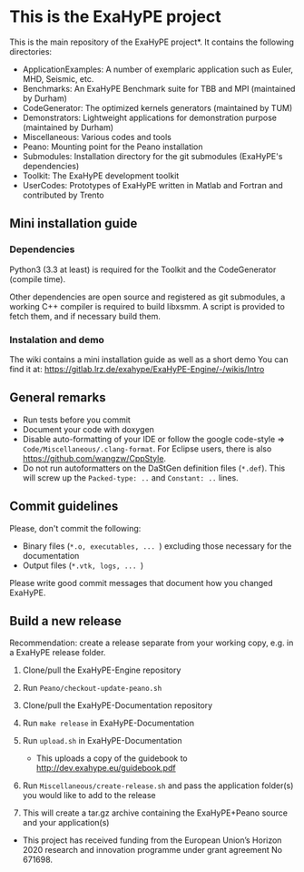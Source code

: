 # This is the ExaHyPE project #

This is the main repository of the ExaHyPE project*. It contains the following directories:

* ApplicationExamples: A number of exemplaric application such as Euler, MHD, Seismic, etc.
* Benchmarks: An ExaHyPE Benchmark suite for TBB and MPI (maintained by Durham)
* CodeGenerator: The optimized kernels generators (maintained by TUM)
* Demonstrators: Lightweight applications for demonstration purpose (maintained by Durham)
* Miscellaneous: Various codes and tools
* Peano: Mounting point for the Peano installation
* Submodules: Installation directory for the git submodules (ExaHyPE's dependencies)
* Toolkit: The ExaHyPE development toolkit
* UserCodes: Prototypes of ExaHyPE written in Matlab and Fortran and contributed by Trento

## Mini installation guide ##

### Dependencies ###

Python3 (3.3 at least) is required for the Toolkit and the CodeGenerator (compile time).

Other dependencies are open source and registered as git submodules, a working C++ compiler is required to build libxsmm. 
A script is provided to fetch them, and if necessary build them.

### Instalation and demo ###

The wiki contains a mini installation guide as well as a short demo
You can find it at:
https://gitlab.lrz.de/exahype/ExaHyPE-Engine/-/wikis/Intro

## General remarks ##

* Run tests before you commit
* Document your code with doxygen
* Disable auto-formatting of your IDE or follow the google code-style => `Code/Miscellaneous/.clang-format`. For Eclipse users, there is also https://github.com/wangzw/CppStyle.
* Do not run autoformatters on the DaStGen definition files (`*.def`). This will screw up the `Packed-type: ..` and `Constant: ..` lines.


## Commit guidelines ##

Please, don't commit the following:
    
* Binary files (`*.o, executables, ... `) excluding those necessary for the documentation 
* Output files (`*.vtk, logs, ... `)

Please write good commit messages that document how you changed ExaHyPE.



## Build a new release ##

Recommendation: create a release separate from your working copy, e.g. in a ExaHyPE release folder.

1) Clone/pull the ExaHyPE-Engine repository

2) Run `Peano/checkout-update-peano.sh`

3) Clone/pull the ExaHyPE-Documentation repository

4) Run `make release` in ExaHyPE-Documentation

5) Run `upload.sh` in ExaHyPE-Documentation
    - This uploads a copy of the guidebook to http://dev.exahype.eu/guidebook.pdf

6) Run `Miscellaneous/create-release.sh` and pass the application folder(s) you would like to add to the release

7) This will create a tar.gz archive containing the ExaHyPE+Peano source and your application(s)


* This project has received funding from the European Union’s Horizon 2020 research and innovation programme under grant agreement No 671698.
